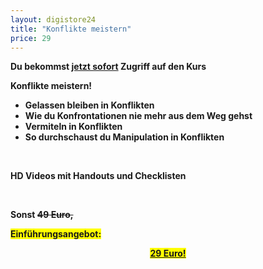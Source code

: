 ```yaml
---
layout: digistore24
title: "Konflikte meistern"
price: 29
---
```

<p><strong>Du bekommst <span style="text-decoration:underline;">jetzt sofort</span> Zugriff auf den Kurs&#xA0;</strong></p>
<p><strong>Konflikte meistern!</strong></p>
<ul style="list-style-type:disc;"><li><strong>Gelassen bleiben in Konflikten</strong></li>
<li><strong>Wie du Konfrontationen nie mehr aus dem Weg gehst</strong></li>
<li><strong>Vermiteln in Konflikten</strong></li>
<li><strong>So durchschaust du Manipulation in Konflikten</strong></li>
</ul><p>&#xA0;</p>
<p><strong>HD Videos mit Handouts und Checklisten</strong></p>
<p>&#xA0;</p>
<p><strong>Sonst <span style="text-decoration:line-through;">49</span><span style="text-decoration:line-through;">&#xA0;Euro,</span></strong></p>
<p><span style="background-color:#ffff00;"><strong>Einf&#xFC;hrungsangebot:</strong></span></p>
<p style="text-align:center;"><span style="text-decoration:underline;"><span style="background-color:#ffff00;"><strong>29 Euro!</strong></span></span></p>
<p style="text-align:center;">&#xA0;</p>
<p style="text-align:left;">&#xA0;</p>
<p>&#xA0;</p>